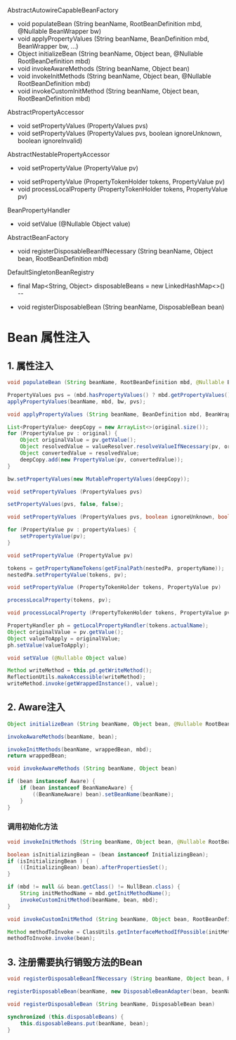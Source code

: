 AbstractAutowireCapableBeanFactory
- void populateBean (String beanName, RootBeanDefinition mbd, @Nullable BeanWrapper bw)
- void applyPropertyValues (String beanName, BeanDefinition mbd, BeanWrapper bw, ...)
- Object initializeBean (String beanName, Object bean, @Nullable RootBeanDefinition mbd)
- void invokeAwareMethods (String beanName, Object bean)
- void invokeInitMethods (String beanName, Object bean, @Nullable RootBeanDefinition mbd)
- void invokeCustomInitMethod (String beanName, Object bean, RootBeanDefinition mbd)

AbstractPropertyAccessor
+ void setPropertyValues (PropertyValues pvs)
+ void setPropertyValues (PropertyValues pvs, boolean ignoreUnknown, boolean ignoreInvalid)

AbstractNestablePropertyAccessor
+ void setPropertyValue (PropertyValue pv)
- void setPropertyValue (PropertyTokenHolder tokens, PropertyValue pv)
- void processLocalProperty (PropertyTokenHolder tokens, PropertyValue pv)

BeanPropertyHandler
+ void setValue (@Nullable Object value)

AbstractBeanFactory
- void registerDisposableBeanIfNecessary (String beanName, Object bean, RootBeanDefinition mbd)

DefaultSingletonBeanRegistry
- final Map<String, Object> disposableBeans = new LinkedHashMap<>()
--
+ void registerDisposableBean (String beanName, DisposableBean bean)

# Bean 属性注入
## 1. 属性注入
```java
void populateBean (String beanName, RootBeanDefinition mbd, @Nullable BeanWrapper bw)
```

```java
PropertyValues pvs = (mbd.hasPropertyValues() ? mbd.getPropertyValues() : null);
applyPropertyValues(beanName, mbd, bw, pvs);
```

```java
void applyPropertyValues (String beanName, BeanDefinition mbd, BeanWrapper bw, ...)
```

```java
List<PropertyValue> deepCopy = new ArrayList<>(original.size());
for (PropertyValue pv : original) {
    Object originalValue = pv.getValue();
    Object resolvedValue = valueResolver.resolveValueIfNecessary(pv, originalValue);
    Object convertedValue = resolvedValue;
    deepCopy.add(new PropertyValue(pv, convertedValue));
}
```

```java
bw.setPropertyValues(new MutablePropertyValues(deepCopy));
```

```java
void setPropertyValues (PropertyValues pvs)
```

```java
setPropertyValues(pvs, false, false);
```

```java
void setPropertyValues (PropertyValues pvs, boolean ignoreUnknown, boolean ignoreInvalid)
```

```java
for (PropertyValue pv : propertyValues) {
    setPropertyValue(pv);
}
```

```java
void setPropertyValue (PropertyValue pv)
```

```java
tokens = getPropertyNameTokens(getFinalPath(nestedPa, propertyName));
nestedPa.setPropertyValue(tokens, pv);
```

```java
void setPropertyValue (PropertyTokenHolder tokens, PropertyValue pv)
```

```java
processLocalProperty(tokens, pv);
```

```java
void processLocalProperty (PropertyTokenHolder tokens, PropertyValue pv)
```

```java
PropertyHandler ph = getLocalPropertyHandler(tokens.actualName);
Object originalValue = pv.getValue();
Object valueToApply = originalValue;
ph.setValue(valueToApply);
```

```java
void setValue (@Nullable Object value)
```

```java
Method writeMethod = this.pd.getWriteMethod();
ReflectionUtils.makeAccessible(writeMethod);
writeMethod.invoke(getWrappedInstance(), value);
```

## 2. Aware注入
```java
Object initializeBean (String beanName, Object bean, @Nullable RootBeanDefinition mbd)
```

```java
invokeAwareMethods(beanName, bean);
```

```java
invokeInitMethods(beanName, wrappedBean, mbd);
return wrappedBean;
```

```java
void invokeAwareMethods (String beanName, Object bean)
```

```java
if (bean instanceof Aware) {
    if (bean instanceof BeanNameAware) {
        ((BeanNameAware) bean).setBeanName(beanName);
    }
}
```

### 调用初始化方法
```java
void invokeInitMethods (String beanName, Object bean, @Nullable RootBeanDefinition mbd)
```

```java
boolean isInitializingBean = (bean instanceof InitializingBean);
if (isInitializingBean ) {
    ((InitializingBean) bean).afterPropertiesSet();
}
```

```java
if (mbd != null && bean.getClass() != NullBean.class) {
    String initMethodName = mbd.getInitMethodName();
    invokeCustomInitMethod(beanName, bean, mbd);
}
```

```java
void invokeCustomInitMethod (String beanName, Object bean, RootBeanDefinition mbd)
```

```java
Method methodToInvoke = ClassUtils.getInterfaceMethodIfPossible(initMethod);
methodToInvoke.invoke(bean);
```

## 3. 注册需要执行销毁方法的Bean
```java
void registerDisposableBeanIfNecessary (String beanName, Object bean, RootBeanDefinition mbd)
```

```java
registerDisposableBean(beanName, new DisposableBeanAdapter(bean, beanName, mbd, getBeanPostProcessors(), acc));
```

```java
void registerDisposableBean (String beanName, DisposableBean bean)
```

```java
synchronized (this.disposableBeans) {
    this.disposableBeans.put(beanName, bean);
}
```

